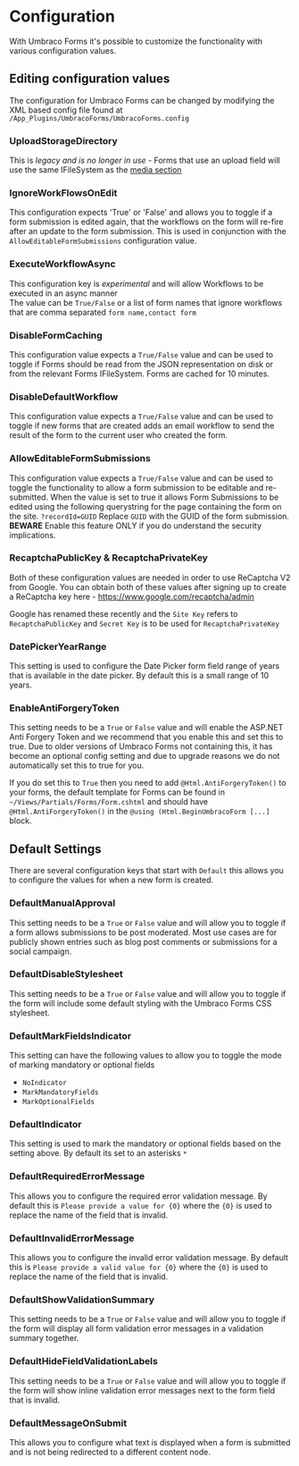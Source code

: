 # Configuration
With Umbraco Forms it's possible to customize the functionality with various configuration values.

## Editing configuration values
The configuration for Umbraco Forms can be changed by modifying the XML based config file found at `/App_Plugins/UmbracoForms/UmbracoForms.config`

### UploadStorageDirectory
This is *legacy and is no longer in use* - Forms that use an upload field will use the same IFileSystem as the [media section](../IFileSystem/#forms-containing-upload-fields)

### IgnoreWorkFlowsOnEdit
This configuration expects 'True' or 'False' and allows you to toggle if a form submission is edited again, that the workflows on the form will re-fire after an update to the form submission. This is used in conjunction with the `AllowEditableFormSubmissions` configuration value.

### ExecuteWorkflowAsync
This configuration key is *experimental* and will allow Workflows to be executed in an async manner<br/>
The value can be `True/False` or a list of form names that ignore workflows that are comma separated `form name,contact form`

### DisableFormCaching
This configuration value expects a `True/False` value and can be used to toggle if Forms should be read from the JSON representation on disk or from the relevant Forms IFileSystem. Forms are cached for 10 minutes.

### DisableDefaultWorkflow
This configuration value expects a `True/False` value and can be used to toggle if new forms that are created adds an email workflow to send the result of the form to the current user who created the form.

### AllowEditableFormSubmissions
This configuration value expects a `True/False` value and can be used to toggle the functionality to allow a form submission to be editable and re-submitted. When the value is set to true it allows Form Submissions to be edited using the following querystring for the page containing the form on the site. `?recordId=GUID` Replace `GUID` with the GUID of the form submission.<br/>
**BEWARE** Enable this feature ONLY if you do understand the security implications.

### RecaptchaPublicKey & RecaptchaPrivateKey
Both of these configuration values are needed in order to use ReCaptcha V2 from Google. You can obtain both of these values after signing up to create a ReCaptcha key here - https://www.google.com/recaptcha/admin 

Google has renamed these recently and the `Site Key` refers to `RecaptchaPublicKey` and `Secret Key` is to be used for `RecaptchaPrivateKey`


### DatePickerYearRange
This setting is used to configure the Date Picker form field range of years that is available in the date picker. By default this is a small range of 10 years.

### EnableAntiForgeryToken
This setting needs to be a `True` or `False` value and will enable the ASP.NET Anti Forgery Token and we recommend that you enable this and set this to true. Due to older versions of Umbraco Forms not containing this, it has become an optional config setting and due to upgrade reasons we do not automatically set this to true for you.

If you do set this to `True` then you need to add `@Html.AntiForgeryToken()` to your forms, the default template for Forms can be found in `~/Views/Partials/Forms/Form.cshtml` and should have `@Html.AntiForgeryToken()` in the `@using (Html.BeginUmbracoForm [...]` block.

## Default Settings
There are several configuration keys that start with `Default` this allows you to configure the values for when a new form is created.

### DefaultManualApproval
This setting needs to be a `True` or `False` value and will allow you to toggle if a form allows submissions to be post moderated. Most use cases are for publicly shown entries such as blog post comments or submissions for a social campaign.

### DefaultDisableStylesheet
This setting needs to be a `True` or `False` value and will allow you to toggle if the form will include some default styling with the Umbraco Forms CSS stylesheet.

### DefaultMarkFieldsIndicator
This setting can have the following values to allow you to toggle the mode of marking mandatory or optional fields
* `NoIndicator`
* `MarkMandatoryFields`
* `MarkOptionalFields`

### DefaultIndicator
This setting is used to mark the mandatory or optional fields based on the setting above. By default its set to an asterisks `*`

### DefaultRequiredErrorMessage
This allows you to configure the required error validation message. By default this is `Please provide a value for {0}` where the `{0}` is used to replace the name of the field that is invalid.

### DefaultInvalidErrorMessage
This allows you to configure the invalid error validation message. By default this is `Please provide a valid value for {0}` where the `{0}` is used to replace the name of the field that is invalid.

### DefaultShowValidationSummary
This setting needs to be a `True` or `False` value and will allow you to toggle if the form will display all form validation error messages in a validation summary together.

### DefaultHideFieldValidationLabels
This setting needs to be a `True` or `False` value and will allow you to toggle if the form will show inline validation error messages next to the form field that is invalid.

### DefaultMessageOnSubmit
This allows you to configure what text is displayed when a form is submitted and is not being redirected to a different content node.

